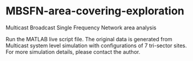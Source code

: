 # MBSFN-area-covering-exploration
Multicast Broadcast Single Frequency Network area analysis

Run the MATLAB live script file.
The original data is generated from Multicast system level simulation with configurations of 7 tri-sector sites. For more simulation details, please contact the author.

